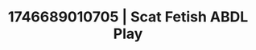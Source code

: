 ---
categories:
- Whispered desires
- AI-generated
- Dark fantasy erotica
- Slow strip tease
- Artistic nudes
- Pleasure mapping
- ASMR
- Cosplay
image: /assets/images/1746689010705.jpg
layout: post
seo:
  description: Featured content with sensual ABDL Play, Scat Fetish. HD images available.
  keywords: ABDL Play, Scat Fetish
  og_image: /assets/images/1746689010705.jpg
  schema_type: VisualArtwork
tags:
- ABDL Play
- Scat Fetish
- '#1746689010705'
title: 1746689010705 | Scat Fetish ABDL Play
---